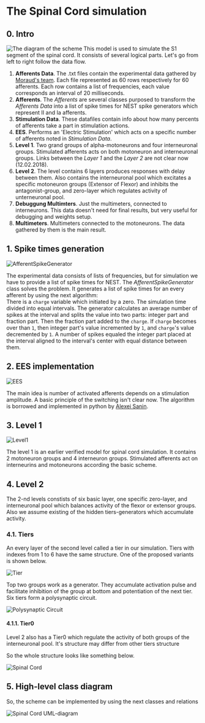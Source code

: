 # The Spinal Cord simulation

## 0. Intro
![The diagram of the scheme](readme_img/basic_structure.png)
This model is used to simulate the S1 segment of the spinal cord. It consists of several logical parts.
Let's go from left to right follow the data flow.

1. **Afferents Data**. The .txt files contain the experimental data gathered by
[Moraud's team](http://linkinghub.elsevier.com/retrieve/pii/S0896627316000106).
Each file represented as 60 rows respectively for 60 afferents.
Each row contains a list of frequencies, each value corresponds an interval of 20 milliseconds.
2. **Afferents**. The _Afferents_ are several classes purposed to transform the _Afferents Data_ into a list of
spike times for NEST spike generators which represent II and Ia afferents.
3. **Stimulation Data**. These datafiles contain info about how many percents of afferents take a part in
stimulation actions.
4. **EES**. Performs an 'Electric Stimulation' which acts on a specific number of afferents noted in _Stimulation Data_.
5. **Level 1**. Two grand groups of alpha-motoneurons and four interneuronal groups. Stimulated afferents acts on
both motoneuron and interneuronal groups. Links between the _Layer 1_ and the _Layer 2_ are not clear now (12.02.2018).
6. **Level 2**. The level contains 6 layers produces responses with delay between them. Also contains the
interneuronal pool which excitates a specific motoneuron groups (Extensor of Flexor) and inhibits the antagonist-group,
and zero-layer which regulates activity of unterneuronal pool.
7. **Debuggung Multimters**. Just the multimeters, connected to interneurons. This data doesn't need for final results,
but very useful for debugging and weights setup.
8. **Multimeters**. Multimeters connected to the motoneurons. The data gathered by them is the main result.

## 1. Spike times generation

![AfferentSpikeGenerator](readme_img/afferent_spike_generator.png)

The experimental data consists of lists of frequencies, but for simulation we have to provide a list of spike times
for NEST. The _AfferentSpikeGenerator_ class solves the problem. It generates a list of spike times for an
 every afferent by using the next algorithm:  
There is a `charge` variable which initiated by a zero.
The simulation time divided into equal intervals. The generator calculates an average number of spikes at the interval
and splits the value into two parts: integer part and fraction part. Then the fraction part added to the `charge`.
If `charge` becomes over than `1`, then integer part's value incremented by `1`, and `charge`'s value decremented by `1`.
A number of spikes equaled the integer part placed at the interval aligned to the interval's center with equal
 distance between them.
 
## 2. EES implementation

![EES](readme_img/ees.png)

The main idea is number of activated afferents depends on a stimulation amplitude. A basic principle of the switching
isn't clear now. The algorithm is borrowed and implemented in python by [Alexei Sanin](https://github.com/vogdb).

## 3. Level 1

![Level1](readme_img/level1.png)  

The level 1 is an earlier verified model for spinal cord simulation. It contains 2 motoneuron groups
and 4 interneuron groups. Stimulated afferents act on interneurins and motoneurons according
the basic scheme.

## 4. Level 2

The 2-nd levels constists of six basic layer, one specific zero-layer, and interneuronal pool which balances
activity of the flexor or extensor groups. Also we assume existing of the hidden tiers-generators which accumulate
activity.

### 4.1. Tiers

An every layer of the second level called a tier in our simulation.
Tiers with indexes from 1 to 6 have the same structure. One of the proposed
variants is shown below.

![Tier](readme_img/tier.png)

Top two groups work as a generator. They accumulate activation pulse and facilitate inhibition of the group at bottom
and potentiation of the next tier. Six tiers form a polysynaptic circuit.  

![Polysynaptic Circuit](readme_img/polysynaptic_circuit.png)

#### 4.1.1. Tier0

Level 2 also has a Tier0 which regulate the activity of both groups of the interneuronal pool. It's structure may differ
from other tiers structure

So the whole structure looks like something below.

![Spinal Cord](readme_img/spinal_cord.png)

## 5. High-level class diagram

So, the scheme can be implemented by using the next classes and relations

![Spinal Cord UML-diagram](readme_img/spinal_cord_classes.png)